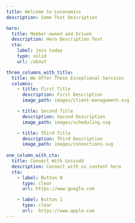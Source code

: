 ```yaml
---
title: Welcome to Loconomics
description: Some Test Description

hero:
  title: Member-owned and Driven
  description: Hero Description Text
  cta:
    label: join today
    type: solid
    url: /about

three_columns_with_title:
  title: We Offer These Exceptional Services
  columns:
    - title: First Title
      description: First Description
      image_path: images/client-management.svg

    - title: Second Title
      description: Second Description
      image_path: images/scheduling.svg

    - title: Third Title
      description: Third Description
      image_path: images/connections.svg
      
one_column_with_cta:
  title: Connect With Ussssdd
  description: Connect with us content here
  cta:
    - label: Button 0
      type: clear
      url: https://www.google.com

    - label: Button 1
      type: clear
      url:  https://www.apple.com
---
```

